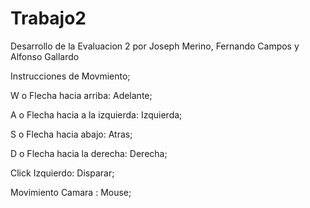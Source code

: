 # Trabajo2
Desarrollo de la Evaluacion 2 por Joseph Merino, Fernando Campos y Alfonso Gallardo

Instrucciones de Movmiento;

W o Flecha hacia arriba: Adelante;

A o Flecha hacia a la izquierda: Izquierda;

S o Flecha hacia abajo: Atras;

D o Flecha hacia la derecha: Derecha;

Click Izquierdo: Disparar;

Movimiento Camara : Mouse; 
